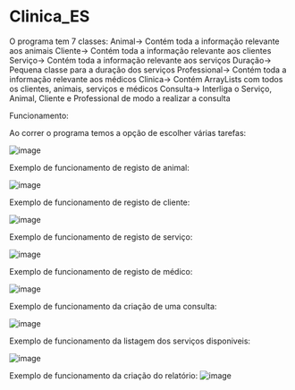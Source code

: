 # Clinica_ES

O programa tem 7 classes:
Animal-> Contém toda a informação relevante aos animais
Cliente-> Contém toda a informação relevante aos clientes
Serviço-> Contém toda a informação relevante aos serviços
Duração-> Pequena classe para a duração dos serviços
Professional-> Contém toda a informação relevante aos médicos
Clinica-> Contém ArrayLists com todos os clientes, animais, serviços e médicos
Consulta-> Interliga o Serviço, Animal, Cliente e Professional de modo a realizar a consulta

Funcionamento:

Ao correr o programa temos a opção de escolher várias tarefas:

![image](https://user-images.githubusercontent.com/49659847/114305882-e4a82800-9ad1-11eb-9f47-df58eb4d5110.png)


Exemplo de funcionamento de registo de animal: 

![image](https://user-images.githubusercontent.com/49659847/114305924-0d302200-9ad2-11eb-8900-0f7bf4b0d2c3.png)


Exemplo de funcionamento de registo de cliente:

![image](https://user-images.githubusercontent.com/49659847/114305954-2933c380-9ad2-11eb-95d0-edb5660a5f25.png)


Exemplo de funcionamento de registo de serviço:

![image](https://user-images.githubusercontent.com/49659847/114305987-46689200-9ad2-11eb-8dcb-1414c0e3aa9c.png)


Exemplo de funcionamento de registo de médico:

![image](https://user-images.githubusercontent.com/49659847/114306022-65672400-9ad2-11eb-9ea4-3a6bc19464e3.png)


Exemplo de funcionamento da criação de uma consulta:

![image](https://user-images.githubusercontent.com/49659847/114306070-90517800-9ad2-11eb-9671-77675184e2f3.png)


Exemplo de funcionamento da listagem dos serviços disponiveis:

![image](https://user-images.githubusercontent.com/49659847/114306090-a19a8480-9ad2-11eb-803a-4f8e9bcc01cb.png)

Exemplo de funcionamento da criação do relatório:
![image](https://user-images.githubusercontent.com/49659847/114306128-c2fb7080-9ad2-11eb-8d05-8aff9df30451.png)




